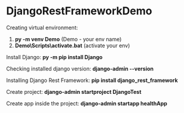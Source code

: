 # DjangoRestFrameworkDemo
Creating virtual environment:
 1. **py -m venv Demo** (Demo - your env name)
 2. **Demo\Scripts\activate.bat** (activate your env)

Install Django:
 **py -m pip install Django**

Checking installed django version:
  **django-admin --version**

Installing Django Rest Framework:
  **pip install django_rest_framework**

Create project:
  **django-admin startproject DjangoTest**

Create app inside the project:
  **django-admin startapp healthApp**
